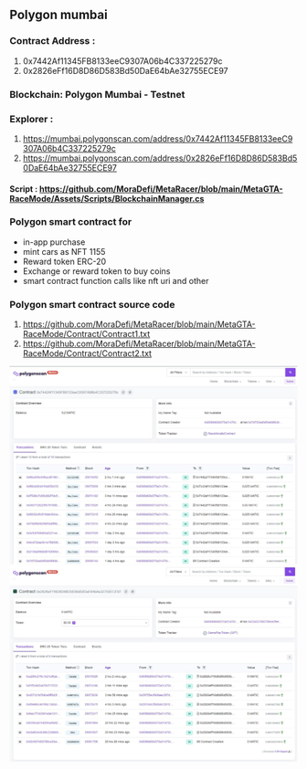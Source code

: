 
## Polygon mumbai

### Contract Address : 
1) 0x7442Af11345FB8133eeC9307A06b4C337225279c
2) 0x2826eFf16D8D86D583Bd50DaE64bAe32755ECE97

### Blockchain: Polygon Mumbai - Testnet
### Explorer : 
1) https://mumbai.polygonscan.com/address/0x7442Af11345FB8133eeC9307A06b4C337225279c
2) https://mumbai.polygonscan.com/address/0x2826eFf16D8D86D583Bd50DaE64bAe32755ECE97

#### Script : https://github.com/MoraDefi/MetaRacer/blob/main/MetaGTA-RaceMode/Assets/Scripts/BlockchainManager.cs

### Polygon smart contract for
* in-app purchase
* mint cars as NFT 1155
* Reward token ERC-20
* Exchange or reward token to buy coins
* smart contract function calls like nft uri and other


### Polygon smart contract source code
1) https://github.com/MoraDefi/MetaRacer/blob/main/MetaGTA-RaceMode/Contract/Contract1.txt
2) https://github.com/MoraDefi/MetaRacer/blob/main/MetaGTA-RaceMode/Contract/Contract2.txt

![Use](/Images/GTAT_5.jpg)
![Use](/Images/GTAT_6.jpg)
